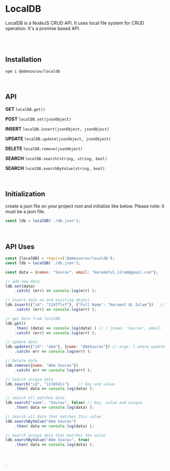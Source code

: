 # LocalDB
LocalDB is a NodeJS CRUD API. 
It uses local file system for CRUD operation. It's a promise based API.

<br>
<br>

## Installation
`npm i @abmsourav/localdb`

<br>

## API

**GET** `localDB.get()`

**POST** `localDB.set(jsonObject)`

**INSERT** `localDB.insert(jsonObject, jsonObject)`

**UPDATE** `localDB.update(jsonObject, jsonObject)`

**DELETE** `localDB.remove(jsonObject)`

**SEARCH** `localDB.search(string, string, bool)`

**SEARCH** `localDB.searchByValue(string, bool)`

<br>

## Initialization
create a json file on your project root and initialize like below.
Please note: It must be a json file.
```js
const ldb = localDB('./db.json');
```

<br>

## API Uses
```js
const {localDB} = require('@abmsourav/localdb');
const ldb = localDB('./db.json');

const data = {names: "Sourav", email: "keramotul.islam@gmail.com"};

// add new data
ldb.set(data)
	.catch( (err) => console.log(err) );

// Insert data on and existing object
ldb.insert({"id": "1247flsf"}, {"Full Name": "Keramot UL Islam"})	// 1. find the object, 2. add property and value
	.catch( (err) => console.log(err) );

// get data from localDB
ldb.get()
	.then( (data) => console.log(data) ) // [ {name: 'Sourav', email: 'keramotul.islam@gmail.com'} ]
	.catch( (err) => console.log(err) );

// update data
ldb.update({"id": "abm"}, {name: "AbmSourav"}) // args: 1.where update'll made, 2.new data
	.catch( err => console.log(err) );

// Delete data
ldb.remove({name: "Abm Sourav"})
	.catch( err => console.log(err) );

// Search unique data
ldb.search("id", "123454ls")	// key and value
	.then( data => console.log(data) );

// search all matches data
ldb.search("name", "Sourav", false)	// key, value and unique
	.then( data => console.log(data) );

// Search all data that matches this value 
ldb.searchByValue("Abm Sourav")
	.then( data => console.log(data) );

// Search unique data that matches the value
ldb.searchByValue("Abm Sourav", true)
	.then( data => console.log(data) );

```

<br>

.
